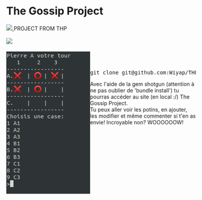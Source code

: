 <h1> The Gossip Project </h1>
<a href="https://www.thehackingproject.org)" ><img src="https://www.thehackingproject.org/assets/favicon/favicon-32x32-804b12d1c41c60fe721477b7c3b0a32811dc610580dd40ac92f1cc04cbd05ca4.png"> </a> PROJECT FROM THP
<br><br>
<img src="https://img.shields.io/badge/language-RUBY-red"> <br>
<br>

<img style="float:left" src="https://raw.githubusercontent.com/antcrn/test/master/Capture%20d%E2%80%99%C3%A9cran%20du%202021-07-22%2022-05-34.png" />
<br>
<br>

<pre>
git clone git@github.com:Wiyap/THP_exo_S4_J4.git
</pre>

<p>Avec l'aide de la gem shotgun (attention à ne pas oublier de 'bundle install') tu pourras accéder au site (en local :/) The Gossip Project.<br/>
Tu peux aller voir les potins, en ajouter, les modifier et même commenter si t'en as envie! Incroyable non? WOOOOOOW!</p>